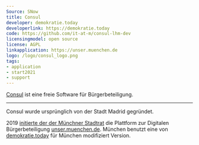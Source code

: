 ```yaml
---
Source: SNow
title: Consul
developer: demokratie.today
developerlink: https://demokratie.today
code: https://github.com/it-at-m/consul-lhm-dev
licensingmodel: open source
license: AGPL
linkapplication: https://unser.muenchen.de
logo: /logo/consul_logo.png
tags:
- application
- start2021
- support
---
```

[Consul](https://consuldemocracy.org) ist eine freie Software für Bürgerbeteiligung.

---

Consul wurde ursprünglich von der Stadt Madrid gegründet.

2019 [initierte der der Münchner Stadtrat](https://www.muenchen-transparent.de/antraege/5651290) die Plattform zur Digitalen Bürgerbeteiligung [unser.muenchen.de](https://unser.muenchen.de).
München benutzt eine von [demokratie.today](https://demokratie.today) für München modifiziert Version.
